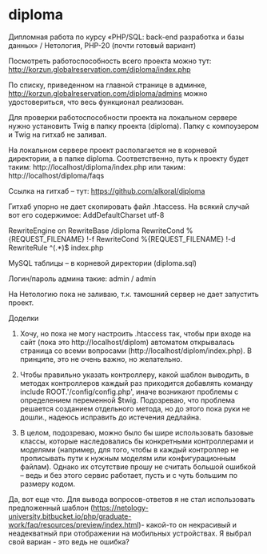# diploma
Дипломная работа по курсу «PHP/SQL: back-end разработка и базы данных» / Нетология, PHP-20
(почти готовый вариант)


Посмотреть работоспособность всего проекта можно тут:
http://korzun.globalreservation.com/diploma/index.php

По списку, приведенном на главной странице в админке,
http://korzun.globalreservation.com/diploma/admins
можно удостовериться, что весь функционал реализован.

Для проверки работоспособности проекта на локальном сервере нужно установить Twig в папку проекта (diploma). Папку с компоузером и Twig на гитхаб не заливал.

На локальном сервере проект располагается не в корневой директории, а в папке diploma. Соответственно, путь к проекту будет таким:
http://localhost/diploma/index.php
или таким:
http://localhost/diploma/faqs

Ссылка на гитхаб – тут:
https://github.com/alkoral/diploma

Гитхаб упорно не дает скопировать файл .htaccess. На всякий случай вот его содержимое:
AddDefaultCharset utf-8

RewriteEngine on
RewriteBase /diploma
RewriteCond %{REQUEST_FILENAME} !-f
RewriteCond %{REQUEST_FILENAME} !-d
RewriteRule ^(.*)$ index.php

MySQL таблицы – в корневой директории (diploma.sql)

Логин/пароль админа такие:
admin / admin

На Нетологию пока не заливаю, т.к. тамошний сервер не дает запустить проект.

Доделки
1. Хочу, но пока не могу настроить .htaccess так, чтобы при входе на сайт (пока это http://localhost/diplom) автоматом открывалась страница со всеми вопросами (http://localhost/diplom/index.php). В принципе, это не очень важно, но желательно.

2. Чтобы правильно указать контроллеру, какой шаблон выводить, в методах контроллеров каждый раз приходится добавлять команду include ROOT.'/config/config.php', иначе возникают проблемы с определением переменной $twig. Подозреваю, что проблема решается созданием отдельного метода, но до этого пока руки не дошли., надеюсь исправить до истечения дедлайна.

3. В целом, подозреваю, можно было бы шире использовать базовые классы, которые наследовались бы конкретными контроллерами и моделями (например, для того, чтобы в каждый контроллер не прописывать пути к нужным моделям или конфигурационным файлам). Однако их отсутствие прошу не считать большой ошибкой – ведь и без этого сервис работает, пусть и с чуть большим по размеру кодом.

Да, вот еще что. Для вывода вопросов-ответов я не стал использовать предложенный шаблон (https://netology-university.bitbucket.io/php/graduate-work/faq/resources/preview/index.html)- какой-то он некрасивый и неадекватный при отображении на мобильных устройствах. Я выбрал свой вариан - это ведь не ошибка?
